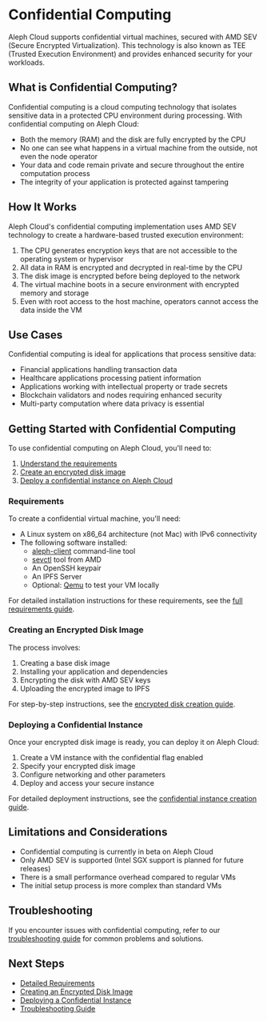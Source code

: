# Confidential Computing

Aleph Cloud supports confidential virtual machines, secured with AMD SEV (Secure Encrypted Virtualization). This technology is also known as TEE (Trusted Execution Environment) and provides enhanced security for your workloads.

## What is Confidential Computing?

Confidential computing is a cloud computing technology that isolates sensitive data in a protected CPU environment during processing. With confidential computing on Aleph Cloud:

- Both the memory (RAM) and the disk are fully encrypted by the CPU
- No one can see what happens in a virtual machine from the outside, not even the node operator
- Your data and code remain private and secure throughout the entire computation process
- The integrity of your application is protected against tampering

## How It Works

Aleph Cloud's confidential computing implementation uses AMD SEV technology to create a hardware-based trusted execution environment:

1. The CPU generates encryption keys that are not accessible to the operating system or hypervisor
2. All data in RAM is encrypted and decrypted in real-time by the CPU
3. The disk image is encrypted before being deployed to the network
4. The virtual machine boots in a secure environment with encrypted memory and storage
5. Even with root access to the host machine, operators cannot access the data inside the VM

## Use Cases

Confidential computing is ideal for applications that process sensitive data:

- Financial applications handling transaction data
- Healthcare applications processing patient information
- Applications working with intellectual property or trade secrets
- Blockchain validators and nodes requiring enhanced security
- Multi-party computation where data privacy is essential

## Getting Started with Confidential Computing

To use confidential computing on Aleph Cloud, you'll need to:

1. [Understand the requirements](#requirements)
2. [Create an encrypted disk image](#creating-an-encrypted-disk-image)
3. [Deploy a confidential instance on Aleph Cloud](#deploying-a-confidential-instance)

### Requirements

To create a confidential virtual machine, you'll need:

- A Linux system on x86_64 architecture (not Mac) with IPv6 connectivity
- The following software installed:
  - [aleph-client](/devhub/sdks-and-tools/aleph-cli/) command-line tool
  - [sevctl](https://github.com/virtee/sevctl) tool from AMD
  - An OpenSSH keypair
  - An IPFS Server
  - Optional: [Qemu](https://www.qemu.org/) to test your VM locally

For detailed installation instructions for these requirements, see the [full requirements guide](/devhub/compute-resources/confidential-instances/02-confidential-instance-requirements).

### Creating an Encrypted Disk Image

The process involves:
1. Creating a base disk image
2. Installing your application and dependencies
3. Encrypting the disk with AMD SEV keys
4. Uploading the encrypted image to IPFS

For step-by-step instructions, see the [encrypted disk creation guide](/devhub/compute-resources/confidential-instances/03-confidential-instance-create-encrypted-disk).

### Deploying a Confidential Instance

Once your encrypted disk image is ready, you can deploy it on Aleph Cloud:
1. Create a VM instance with the confidential flag enabled
2. Specify your encrypted disk image
3. Configure networking and other parameters
4. Deploy and access your secure instance

For detailed deployment instructions, see the [confidential instance creation guide](/devhub/compute-resources/confidential-instances/04-confidential-instance-deploy).

## Limitations and Considerations

- Confidential computing is currently in beta on Aleph Cloud
- Only AMD SEV is supported (Intel SGX support is planned for future releases)
- There is a small performance overhead compared to regular VMs
- The initial setup process is more complex than standard VMs

## Troubleshooting

If you encounter issues with confidential computing, refer to our [troubleshooting guide](/devhub/compute-resources/confidential-instances/05-confidential-instance-troubleshooting) for common problems and solutions.

## Next Steps

- [Detailed Requirements](/devhub/compute-resources/confidential-instances/02-confidential-instance-requirements)
- [Creating an Encrypted Disk Image](/devhub/compute-resources/confidential-instances/03-confidential-instance-create-encrypted-disk)
- [Deploying a Confidential Instance](/devhub/compute-resources/confidential-instances/04-confidential-instance-deploy)
- [Troubleshooting Guide](/devhub/compute-resources/confidential-instances/05-confidential-instance-troubleshooting)
